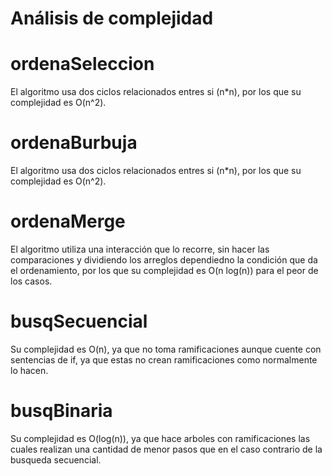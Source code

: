 # Análisis de complejidad


# ordenaSeleccion

El algoritmo usa dos ciclos relacionados entres si (n*n), por los que su complejidad es O(n^2).

# ordenaBurbuja

El algoritmo usa dos ciclos relacionados entres si (n*n), por los que su complejidad es O(n^2).

# ordenaMerge

El algoritmo utiliza una interacción que lo recorre, sin hacer las comparaciones y dividiendo los arreglos dependiedno la condición que da el ordenamiento, 
por los que su complejidad es O(n log(n)) para el peor de los casos.

# busqSecuencial

Su complejidad es O(n), ya que no toma ramificaciones aunque cuente con sentencias de if, ya que estas no crean ramificaciones como normalmente lo hacen.

# busqBinaria

Su complejidad es O(log(n)), ya que hace arboles con ramificaciones las cuales realizan una cantidad de menor pasos que en el caso contrario de la busqueda secuencial.
